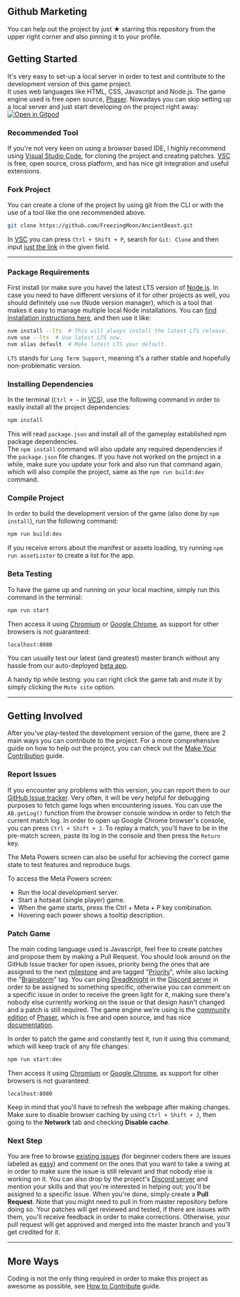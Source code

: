 ## Github Marketing

You can help out the project by just ★ starring this repository from the upper right corner and also pinning it to your profile.

## Getting Started

It's very easy to set-up a local server in order to test and contribute to the development version of this game project.  
It uses web languages like HTML, CSS, Javascript and Node.js. The game engine used is free open source, [Phaser](https://phaser.io).
Nowadays you can skip setting up a local server and just start developing on the project right away: [![Open in Gitpod](https://img.shields.io/badge/setup-automated-blue?logo=gitpod)](https://gitpod.io/#https://github.com/FreezingMoon/AncientBeast)

### Recommended Tool

If you're not very keen on using a browser based IDE, I highly recommend using [Visual Studio Code](https://code.visualstudio.com/download), for cloning the project and creating patches. [VSC](https://code.visualstudio.com/download) is free, open source, cross platform, and has nice git integration and useful extensions.

### Fork Project

You can create a clone of the project by using git from the CLI or with the use of a tool like the one recommended above.

```sh
git clone https://github.com/FreezingMoon/AncientBeast.git
```

In [VSC](https://code.visualstudio.com/download) you can press `Ctrl + Shift + P`, search for `Git: Clone` and then input [just the link](https://github.com/FreezingMoon/AncientBeast.git) in the given field.

---

### Package Requirements

First install (or make sure you have) the latest LTS version of [Node.js](https://nodejs.org). In case you need to have different versions of it for other projects as well, you should definitely use `nvm` (Node version manager), which is a tool that makes it easy to manage multiple local Node installations. You can [find installation instructions here](https://github.com/nvm-sh/nvm#install--update-script), and then use it like:

```sh
nvm install --lts  # This will always install the latest LTS release.
nvm use --lts  # Use latest LTS now.
nvm alias default  # Make latest LTS your default.
```

`LTS` stands for `Long Term Support`, meaning it's a rather stable and hopefully non-problematic version.

### Installing Dependencies

In the terminal (`Ctrl + ~` in [VCS](https://code.visualstudio.com/download)), use the following command in order to easily install all the project dependencies:

```sh
npm install
```

This will read `package.json` and install all of the gameplay established npm package dependencies.  
The `npm install` command will also update any required dependencies if the `package.json` file changes. If you have not worked on the project in a while, make sure you update your fork and also run that command again, which will also compile the project, same as the `npm run build:dev` command.

### Compile Project

In order to build the development version of the game (also done by `npm install`), run the following command:

```sh
npm run build:dev
```

If you receive errors about the manifest or assets loading, try running `npm run assetLister` to create a list for the app.

### Beta Testing

To have the game up and running on your local machine, simply run this command in the terminal:

```sh
npm run start
```

Then access it using [Chromium](https://chromium.org) or [Google Chrome](https://google.com/chrome), as support for other browsers is not guaranteed:

```
localhost:8080
```

You can usually test our latest (and greatest) master branch without any hassle from our auto-deployed [beta app](https://beta.ancientbeast.com).

A handy tip while testing: you can right click the game tab and mute it by simply clicking the `Mute site` option.

---

## Getting Involved

After you've play-tested the development version of the game, there are 2 main ways you can contribute to the project.
For a more comprehensive guide on how to help out the project, you can check out the [Make Your Contribution](https://AncientBeast.com/contribute) guide.

### Report Issues

If you encounter any problems with this version, you can report them to our [GitHub Issue tracker](https://github.com/FreezingMoon/AncientBeast/issues).
Very often, it will be very helpful for debugging purposes to fetch game logs when encountering issues. You can use the `AB.getLog()` function from the browser console window in order to fetch the current match log.
In order to open up Google Chrome browser's console, you can press `Ctrl + Shift + J`. To replay a match, you'll have to be in the pre-match screen, paste its log in the console and then press the `Return` key.

The Meta Powers screen can also be useful for achieving the correct game state to test features and reproduce bugs.

To access the Meta Powers screen:

- Run the local development server.
- Start a hotseat (single player) game.
- When the game starts, press the Ctrl + Meta + P key combination.
- Hovering each power shows a tooltip description.

### Patch Game

The main coding language used is Javascript, feel free to create patches and propose them by making a Pull Request.
You should look around on the GitHub Issue tracker for open issues, priority being the ones that are assigned to the next [milestone](https://github.com/FreezingMoon/AncientBeast/milestones) and are tagged "[Priority](https://github.com/FreezingMoon/AncientBeast/labels/Priority)", while also lacking the "[Brainstorm](https://github.com/FreezingMoon/AncientBeast/labels/Brainstorm)" tag. You can ping [DreadKnight](https://github.com/DreadKnight) in the [Discord server](https://discord.gg/x78rKen) in order to be assigned to something specific, otherwise you can comment on a specific issue in order to receive the green light for it, making sure there's nobody else currently working on the issue or that design hasn't changed and a patch is still required. The game engine we're using is the [community edition](https://github.com/photonstorm/phaser-ce) of [Phaser](https://github.com/photonstorm/phaser), which is free and open source, and has nice [documentation](https://photonstorm.github.io/phaser-ce).

In order to patch the game and constantly test it, run it using this command, which will keep track of any file changes:

```sh
npm run start:dev
```

Then access it using [Chromium](https://chromium.org) or [Google Chrome](https://google.com/chrome), as support for other browsers is not guaranteed:

```
localhost:8080
```

Keep in mind that you'll have to refresh the webpage after making changes. Make sure to disable browser caching by using `Ctrl + Shift + J`, then going to the **Network** tab and checking **Disable cache**.

### Next Step

You are free to browse [existing issues](https://github.com/FreezingMoon/AncientBeast/issues) (for beginner coders there are issues labeled as [easy](https://github.com/FreezingMoon/AncientBeast/issues?q=is%3Aopen+is%3Aissue+label%3Aeasy)) and comment on the ones that you want to take a swing at in order to make sure the issue is still relevant and that nobody else is working on it. You can also drop by the project's [Discord server](https://discord.gg/x78rKen) and mention your skills and that you're interested in helping out; you'll be assigned to a specific issue. When you're done, simply create a **Pull Request**. Note that you might need to pull in from master repository before doing so. Your patches will get reviewed and tested, if there are issues with them, you'll receive feedback in order to make corrections. Otherwise, your pull request will get approved and merged into the master branch and you'll get credited for it.

---

## More Ways

Coding is not the only thing required in order to make this project as awesome as possible, see [How to Contribute](https://ancientbeast.com/contribute) guide.
